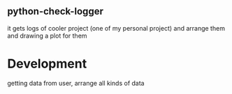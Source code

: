 ## python-check-logger
it gets logs of cooler project (one of my personal project) and arrange them and drawing a plot for them

# Development
getting data from user, arrange all kinds of data
